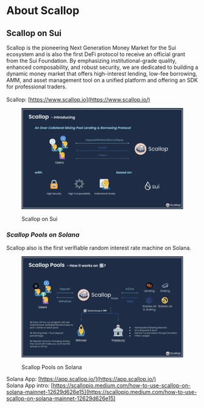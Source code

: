 # About Scallop

## **Scallop on Sui**

Scallop is the pioneering Next Generation Money Market for the Sui ecosystem and is also the first DeFi protocol to receive an official grant from the Sui Foundation. By emphasizing institutional-grade quality, enhanced composability, and robust security, we are dedicated to building a dynamic money market that offers high-interest lending, low-fee borrowing, AMM, and asset management tool on a unified platform and offering an SDK for professional traders.\
\
Scallop: [https://www.scallop.io](https://www.scallop.io/)

<figure><img src=".gitbook/assets/Scallop Sui Deck.png" alt=""><figcaption><p>Scallop on Sui</p></figcaption></figure>

### &#x20;_**Scallop Pools on Solana**_

Scallop also is the first verifiable random interest rate machine on Solana.

<figure><img src=".gitbook/assets/Scallop Pool Deck.png" alt=""><figcaption><p>Scallop Pools on Solana</p></figcaption></figure>

Solana App: [https://app.scallop.io/](https://app.scallop.io/) \
Solana App intro: [https://scallopio.medium.com/how-to-use-scallop-on-solana-mainnet-12629d626e15](https://scallopio.medium.com/how-to-use-scallop-on-solana-mainnet-12629d626e15)
